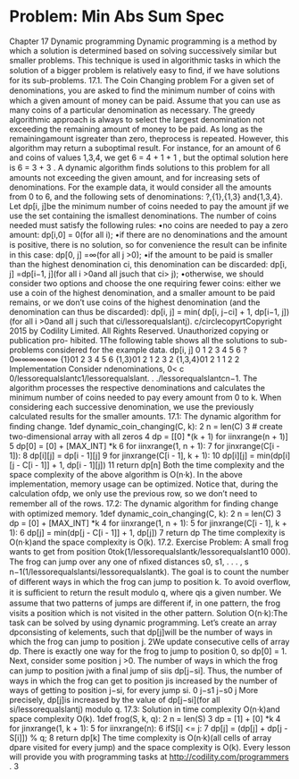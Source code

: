 # Problem: Min Abs Sum Spec

Chapter 17
Dynamic programming
Dynamic programming is a method by which a solution is determined based on solving
successively similar but smaller problems. This technique is used in algorithmic tasks in
which the solution of a bigger problem is relatively easy to ﬁnd, if we have solutions for its
sub-problems.
17.1. The Coin Changing problem
For a given set of denominations, you are asked to ﬁnd the minimum number of coins with
which a given amount of money can be paid. Assume that you can use as many coins of
a particular denomination as necessary. The greedy algorithmic approach is always to select
the largest denomination not exceeding the remaining amount of money to be paid. As long
as the remainingamount isgreater than zero, theprocess is repeated. However, this algorithm
may return a suboptimal result. For instance, for an amount of 6 and coins of values 1,3,4,
we get 6 = 4 + 1 + 1 , but the optimal solution here is 6 = 3 + 3 .
A dynamic algorithm ﬁnds solutions to this problem for all amounts not exceeding the
given amount, and for increasing sets of denominations. For the example data, it would
consider all the amounts from 0 to 6, and the following sets of denominations: ?,{1},{1,3}
and{1,3,4}. Let dp[i, j]be the minimum number of coins needed to pay the amount jif we
use the set containing the ismallest denominations. The number of coins needed must satisfy
the following rules:
•no coins are needed to pay a zero amount: dp[i,0] = 0(for all i);
•if there are no denominations and the amount is positive, there is no solution, so for
convenience the result can be inﬁnite in this case: dp[0, j] =∞(for all j >0);
•if the amount to be paid is smaller than the highest denomination ci, this denomination
can be discarded: dp[i, j] =dp[i−1, j](for all i >0and all jsuch that ci> j);
•otherwise, we should consider two options and choose the one requiring fewer coins:
either we use a coin of the highest denomination, and a smaller amount to be paid
remains, or we don’t use coins of the highest denomination (and the denomination can
thus be discarded): dp[i, j] = min( dp[i, j−ci] + 1, dp[i−1, j])(for all i >0and all j
such that ci/lessorequalslantj).
c/circlecopyrtCopyright 2015 by Codility Limited. All Rights Reserved. Unauthorized copying or publication pro-
hibited.
1The following table shows all the solutions to sub-problems considered for the example data.
dp[i, j] 0 1 2 3 4 5 6
?0∞∞∞∞∞∞
{1}01 2 3 4 5 6
{1,3}01 2 1 2 3 2
{1,3,4}01 2 1 1 2 2
Implementation
Consider ndenominations, 0< c 0/lessorequalslantc1/lessorequalslant. . ./lessorequalslantcn−1. The algorithm processes the respective
denominations and calculates the minimum number of coins needed to pay every amount
from 0 to k. When considering each successive denomination, we use the previously calculated
results for the smaller amounts.
17.1: The dynamic algorithm for ﬁnding change.
1def dynamic_coin_changing(C, k):
2 n = len(C)
3 # create two-dimensional array with all zeros
4 dp = [[0] *(k + 1) for iinxrange(n + 1)]
5 dp[0] = [0] + [MAX_INT] *k
6 for iinxrange(1, n + 1):
7 for jinxrange(C[i - 1]):
8 dp[i][j] = dp[i - 1][j]
9 for jinxrange(C[i - 1], k + 1):
10 dp[i][j] = min(dp[i][j - C[i - 1]] + 1, dp[i - 1][j])
11 return dp[n]
Both the time complexity and the space complexity of the above algorithm is O(n·k). In the
above implementation, memory usage can be optimized. Notice that, during the calculation
ofdp, we only use the previous row, so we don’t need to remember all of the rows.
17.2: The dynamic algorithm for ﬁnding change with optimized memory.
1def dynamic_coin_changing(C, k):
2 n = len(C)
3 dp = [0] + [MAX_INT] *k
4 for iinxrange(1, n + 1):
5 for jinxrange(C[i - 1], k + 1):
6 dp[j] = min(dp[j - C[i - 1]] + 1, dp[j])
7 return dp
The time complexity is O(n·k)and the space complexity is O(k).
17.2. Exercise
Problem: A small frog wants to get from position 0tok(1/lessorequalslantk/lessorequalslant10 000). The frog can
jump over any one of nﬁxed distances s0, s1, . . . , s n−1(1/lessorequalslantsi/lessorequalslantk). The goal is to count the
number of diﬀerent ways in which the frog can jump to position k. To avoid overﬂow, it is
suﬃcient to return the result modulo q, where qis a given number.
We assume that two patterns of jumps are diﬀerent if, in one pattern, the frog visits
a position which is not visited in the other pattern.
Solution O(n·k):The task can be solved by using dynamic programming. Let’s create an
array dpconsisting of kelements, such that dp[j]will be the number of ways in which the
frog can jump to position j.
2We update consecutive cells of array dp. There is exactly one way for the frog to jump to
position 0, so dp[0] = 1. Next, consider some position j >0.
The number of ways in which the frog can jump to position jwith a ﬁnal jump of siis
dp[j−si]. Thus, the number of ways in which the frog can get to position jis increased by
the number of ways of getting to position j−si, for every jump si.
0 j−s1 j−s0 j
More precisely, dp[j]is increased by the value of dp[j−si](for all si/lessorequalslantj) modulo q.
17.3: Solution in time complexity O(n·k)and space complexity O(k).
1def frog(S, k, q):
2 n = len(S)
3 dp = [1] + [0] *k
4 for jinxrange(1, k + 1):
5 for iinxrange(n):
6 ifS[i] <= j:
7 dp[j] = (dp[j] + dp[j - S[i]]) % q;
8 return dp[k]
The time complexity is O(n·k)(all cells of array dpare visited for every jump) and the space
complexity is O(k).
Every lesson will provide you with programming tasks at http://codility.com/programmers .
3